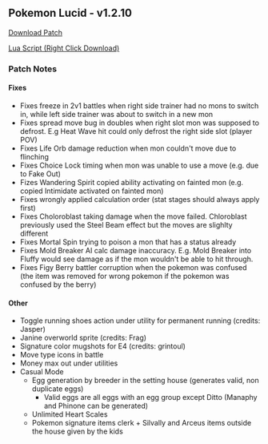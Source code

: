 ## Pokemon Lucid - v1.2.10

<a href="./v1.2.10/pokemon_lucid_v1.2.10.bps" target="_blank">Download Patch</a>

<a href="./v1.2.10/pokemon_lucid_v1.2.10.lua" target="_blank">Lua Script (Right Click Download)</a>

### Patch Notes

#### Fixes
* Fixes freeze in 2v1 battles when right side trainer had no mons to switch in, while left side trainer was about to switch in a new mon
* Fixes spread move bug in doubles when right slot mon was supposed to defrost. E.g Heat Wave hit could only defrost the right side slot (player POV)
* Fixes Life Orb damage reduction when mon couldn't move due to flinching
* Fixes Choice Lock timing when mon was unable to use a move (e.g. due to Fake Out)
* Fizes Wandering Spirit copied ability activating on fainted mon (e.g. copied Intimidate activated on fainted mon)
* Fixes wrongly applied calculation order (stat stages should always apply first)
* Fixes Choloroblast taking damage when the move failed. Chloroblast previously used the Steel Beam effect but the moves are slighlty different
* Fixes Mortal Spin trying to poison a mon that has a status already
* Fixes Mold Breaker AI calc damage inaccuracy. E.g. Mold Breaker into Fluffy would see damage as if the mon wouldn't be able to hit through.
* Fixes Figy Berry battler corruption when the pokemon was confused (the item was removed for wrong pokemon if the pokemon was confused by the berry)

#### Other
* Toggle running shoes action under utility for permanent running (credits: Jasper)
* Janine overworld sprite (credits: Frag)
* Signature color mugshots for E4 (credits: grintoul)
* Move type icons in battle
* Money max out under utilities
* Casual Mode
  * Egg generation by breeder in the setting house (generates valid, non duplicate eggs)
    * Valid eggs are all eggs with an egg group except Ditto (Manaphy and Phinone can be generated)
  * Unlimited Heart Scales
  * Pokemon signature items clerk + Silvally and Arceus items outside the house given by the kids